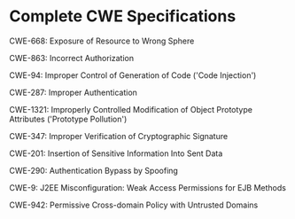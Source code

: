 

# Complete CWE Specifications

CWE-668: Exposure of Resource to Wrong Sphere

CWE-863: Incorrect Authorization

CWE-94: Improper Control of Generation of Code ('Code Injection')

CWE-287: Improper Authentication

CWE-1321: Improperly Controlled Modification of Object Prototype Attributes ('Prototype Pollution')

CWE-347: Improper Verification of Cryptographic Signature

CWE-201: Insertion of Sensitive Information Into Sent Data

CWE-290: Authentication Bypass by Spoofing

CWE-9: J2EE Misconfiguration: Weak Access Permissions for EJB Methods

CWE-942: Permissive Cross-domain Policy with Untrusted Domains